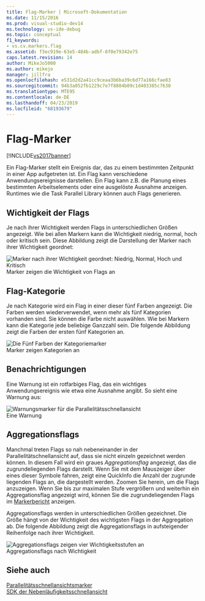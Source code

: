 ```yaml
---
title: Flag-Marker | Microsoft-Dokumentation
ms.date: 11/15/2016
ms.prod: visual-studio-dev14
ms.technology: vs-ide-debug
ms.topic: conceptual
f1_keywords:
- vs.cv.markers.flag
ms.assetid: f3ec919e-63e5-484b-adbf-8f0e79342e75
caps.latest.revision: 14
author: MikeJo5000
ms.author: mikejo
manager: jillfra
ms.openlocfilehash: e531d2d2a41cc9ceaa3b6ba39c6d77a166cfae83
ms.sourcegitcommit: 94b3a052fb1229c7e7f8804b09c1d403385c7630
ms.translationtype: MTE95
ms.contentlocale: de-DE
ms.lasthandoff: 04/23/2019
ms.locfileid: "68193679"
---
```

# <a name="flag-markers"></a>Flag-Marker
[!INCLUDE[vs2017banner](../includes/vs2017banner.md)]

Ein Flag-Marker stellt ein Ereignis dar, das zu einem bestimmten Zeitpunkt in einer App aufgetreten ist. Ein Flag kann verschiedene Anwendungsereignisse darstellen. Ein Flag kann z.B. die Planung eines bestimmten Arbeitselements oder eine ausgelöste Ausnahme anzeigen. Runtimes wie die Task Parallel Library können auch Flags generieren.  
  
## <a name="flag-importance"></a>Wichtigkeit der Flags  
 Je nach ihrer Wichtigkeit werden Flags in unterschiedlichen Größen angezeigt. Wie bei allen Markern kann die Wichtigkeit niedrig, normal, hoch oder kritisch sein.  Diese Abbildung zeigt die Darstellung der Marker nach ihrer Wichtigkeit geordnet:  
  
 ![Marker nach ihrer Wichtigkeit geordnet: Niedrig, Normal, Hoch und Kritisch](../profiling/media/cvmarkerimportance.png "CVMarkerImportance")  
Marker zeigen die Wichtigkeit von Flags an  
  
## <a name="flag-category"></a>Flag-Kategorie  
 Je nach Kategorie wird ein Flag in einer dieser fünf Farben angezeigt. Die Farben werden wiederverwendet, wenn mehr als fünf Kategorien vorhanden sind. Sie können die Farbe nicht auswählen. Wie bei Markern kann die Kategorie jede beliebige Ganzzahl sein. Die folgende Abbildung zeigt die Farben der ersten fünf Kategorien an.  
  
 ![Die Fünf Farben der Kategoriemarker](../profiling/media/cvmarkercategory.png "CVMarkerCategory")  
Marker zeigen Kategorien an  
  
## <a name="alerts"></a>Benachrichtigungen  
 Eine Warnung ist ein rotfarbiges Flag, das ein wichtiges Anwendungsereignis wie etwa eine Ausnahme angibt.  So sieht eine Warnung aus:  
  
 ![Warnungsmarker für die Parallelitätsschnellansicht](../profiling/media/cvmarkeralert.png "CVMarkerAlert")  
Eine Warnung  
  
## <a name="aggregation-flags"></a>Aggregationsflags  
 Manchmal treten Flags so nah nebeneinander in der Parallelitätschnellansicht auf, dass sie nicht einzeln gezeichnet werden können. In diesem Fall wird ein graues *Aggregationsflag* angezeigt, das die zugrundeliegenden Flags darstellt. Wenn Sie mit dem Mauszeiger über eines dieser Symbole fahren, zeigt eine QuickInfo die Anzahl der zugrunde liegenden Flags an, die dargestellt werden. Zoomen Sie herein, um die Flags anzuzeigen. Wenn Sie bis zur maximalen Stufe vergrößern und weiterhin ein Aggregationsflag angezeigt wird, können Sie die zugrundeliegenden Flags im [Markerbericht](../profiling/markers-report.md) anzeigen.  
  
 Aggregationsflags werden in unterschiedlichen Größen gezeichnet. Die Größe hängt von der Wichtigkeit des wichtigsten Flags in der Aggregation ab. Die folgende Abbildung zeigt die Aggregationsflags in aufsteigender Reihenfolge nach ihrer Wichtigkeit.  
  
 ![Aggregationsflags zeigen vier Wichtigkeitsstufen an](../profiling/media/cvmarkeraggregate.png "CVMarkerAggregate")  
Aggregationsflags nach Wichtigkeit  
  
## <a name="see-also"></a>Siehe auch  
 [Parallelitätsschnellansichtsmarker](../profiling/concurrency-visualizer-markers.md)   
 [SDK der Nebenläufigkeitsschnellansicht](../profiling/concurrency-visualizer-sdk.md)
